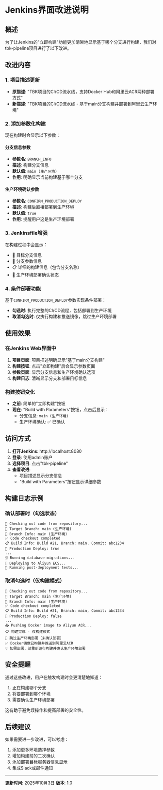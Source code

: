 # Jenkins界面改进说明

## 概述

为了让Jenkins的"立即构建"功能更加清晰地显示基于哪个分支进行构建，我们对tbk-pipeline项目进行了以下改进。

## 改进内容

### 1. 项目描述更新
- **原描述**: "TBK项目的CI/CD流水线，支持Docker Hub和阿里云ACR两种部署方式"
- **新描述**: "TBK项目的CI/CD流水线 - 基于main分支构建并部署到阿里云生产环境"

### 2. 添加参数化构建
现在构建时会显示以下参数：

#### 分支信息参数
- **参数名**: `BRANCH_INFO`
- **描述**: 构建分支信息
- **默认值**: `main (生产环境)`
- **作用**: 明确显示当前构建基于哪个分支

#### 生产环境确认参数
- **参数名**: `CONFIRM_PRODUCTION_DEPLOY`
- **描述**: 构建后直接部署到生产环境
- **默认值**: `true`
- **作用**: 提醒用户这是生产环境部署

### 3. Jenkinsfile增强
在构建过程中会显示：
- 🌿 目标分支信息
- 📝 分支参数信息
- 📋 详细的构建信息（包含分支名称）
- 🎯 生产环境部署确认状态

### 4. 条件部署功能
基于`CONFIRM_PRODUCTION_DEPLOY`参数实现条件部署：
- **勾选时**: 执行完整的CI/CD流程，包括部署到生产环境
- **取消勾选时**: 仅执行构建和推送镜像，跳过生产环境部署

## 使用效果

### 在Jenkins Web界面中
1. **项目页面**: 项目描述明确显示"基于main分支构建"
2. **构建按钮**: 点击"立即构建"后会显示参数页面
3. **参数页面**: 显示分支信息和生产环境确认选项
4. **构建日志**: 清晰显示分支和部署目标信息

### 构建按钮变化
- **之前**: 简单的"立即构建"按钮
- **现在**: "Build with Parameters"按钮，点击后显示：
  - 分支信息: `main (生产环境)`
  - 生产环境确认: ✅ 已确认

## 访问方式

1. **打开Jenkins**: http://localhost:8080
2. **登录**: 使用admin账户
3. **选择项目**: 点击"tbk-pipeline"
4. **查看改进**: 
   - 项目描述显示分支信息
   - "Build with Parameters"按钮显示详细参数

## 构建日志示例

### 确认部署时（勾选状态）
```
🔄 Checking out code from repository...
🌿 Target Branch: main (生产环境)
📝 Branch Info: main (生产环境)
✅ Code checkout completed
📋 Build Info: Build #21, Branch: main, Commit: abc1234
🎯 Production Deploy: true
...
🗄️ Running database migrations...
🚀 Deploying to Aliyun ECS...
🔬 Running post-deployment tests...
```

### 取消勾选时（仅构建模式）
```
🔄 Checking out code from repository...
🌿 Target Branch: main (生产环境)
📝 Branch Info: main (生产环境)
✅ Code checkout completed
📋 Build Info: Build #21, Branch: main, Commit: abc1234
🎯 Production Deploy: false
...
📤 Pushing Docker image to Aliyun ACR...
📋 构建完成 - 仅构建模式
🚫 跳过生产环境部署（未确认部署）
✅ Docker镜像已构建并推送到阿里云ACR
💡 如需部署，请重新运行构建并确认生产环境部署
```

## 安全提醒

通过这些改进，用户在触发构建时会更清楚地知道：
1. 正在构建哪个分支
2. 将要部署到哪个环境
3. 需要确认生产环境部署

这有助于避免误操作和提高部署的安全性。

## 后续建议

如果需要进一步改进，可以考虑：
1. 添加更多环境选择参数
2. 增加构建前的二次确认
3. 添加部署目标服务器信息显示
4. 集成Slack或邮件通知

---

**更新时间**: 2025年10月3日
**版本**: 1.0